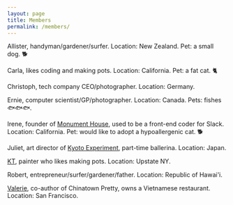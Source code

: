 ```yaml
---
layout: page
title: Members
permalink: /members/
---
```



Allister, handyman/gardener/surfer. Location: New Zealand. Pet: a small dog. 🐕

Carla, likes coding and making pots. Location: California. Pet: a fat cat. 🐈

Christoph, tech company CEO/photographer. Location: Germany.

Ernie, computer scientist/GP/photographer. Location: Canada. Pets: fishes 🐟🐟🐟.

Irene, founder of [Monument House](http://www.monument.house/), used to be a front-end coder for Slack. Location: California. Pet: would like to adopt a hypoallergenic cat. 🐕

Juliet, art director of [Kyoto Experiment](thttps://kyoto-ex.jp/en/), part-time ballerina. Location: Japan. 

[KT](https://www.kristintexeira.com/), painter who likes making pots. Location: Upstate NY. 

Robert, entrepreneur/surfer/gardener/father. Location: Republic of Hawai'i. 

[Valerie](http://www.valerieluu.com), co-author of Chinatown Pretty, owns a Vietnamese restaurant. Location: San Francisco. 

